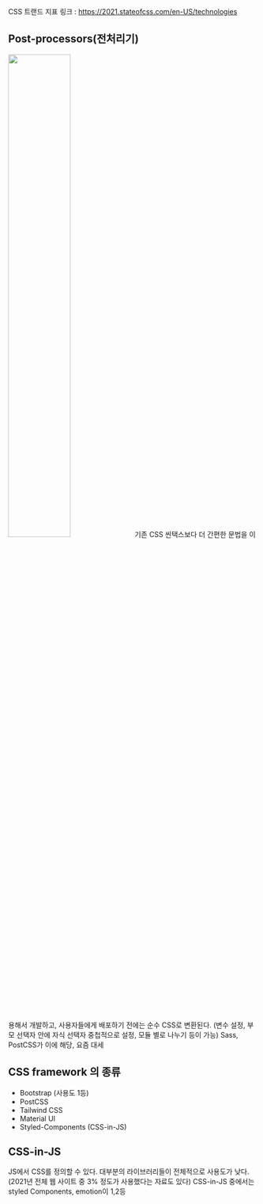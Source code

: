 CSS 트랜드 지표 링크 : https://2021.stateofcss.com/en-US/technologies

## Post-processors(전처리기)
<img src='https://miro.medium.com/max/1400/1*bdBOILv1QXL_lTUbW7d-sA.jpeg' width='50%' />
기존 CSS 씬택스보다 더 간편한 문법을 이용해서 개발하고, 사용자들에게 배포하기 전에는 순수 CSS로 변환된다.   
(변수 설정, 부모 선택자 안에 자식 선택자 중첩적으로 설정, 모듈 별로 나누기 등이 가능)   
Sass, PostCSS가 이에 해당, 요즘 대세

## CSS framework 의 종류
- Bootstrap (사용도 1등)
- PostCSS 
- Tailwind CSS
- Material UI
- Styled-Components (CSS-in-JS)

## CSS-in-JS
JS에서 CSS를 정의할 수 있다.
대부분의 라이브러리들이 전체적으로 사용도가 낮다. (2021년 전체 웹 사이트 중 3% 정도가 사용했다는 자료도 있다)
CSS-in-JS 중에서는 styled Components, emotion이 1,2등
